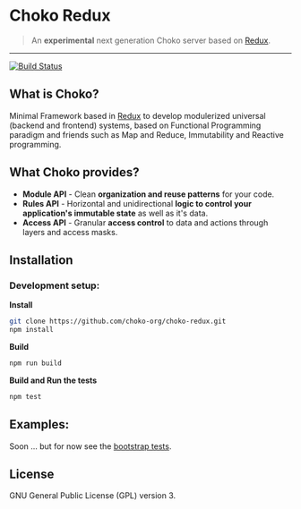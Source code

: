# Choko Redux
> An **experimental** next generation Choko server based on [Redux](http://redux.js.org).
-----
[![Build Status](https://travis-ci.org/choko-org/choko-redux.svg?branch=master)](https://travis-ci.org/choko-org/choko-redux)

## What is Choko?
Minimal Framework based in [Redux](http://redux.js.org) to develop modulerized universal (backend and frontend) systems, based on Functional Programming paradigm and friends such as Map and Reduce, Immutability and Reactive programming.

## What Choko provides?
- **Module API** - Clean **organization and reuse patterns** for your code.
- **Rules API** - Horizontal and unidirectional **logic to control your application's immutable state** as well as it's data.
- **Access API** - Granular **access control** to data and actions through layers and access masks.

## Installation

### Development setup:

**Install**
```sh
git clone https://github.com/choko-org/choko-redux.git
npm install
```

**Build**
```sh
npm run build
```

**Build and Run the tests**
```sh
npm test
```

## Examples:
Soon ... but for now see the [bootstrap tests](https://github.com/choko-org/choko-redux/blob/master/test/bootstrap.test.js#L67-L123).

## License
GNU General Public License (GPL) version 3.
